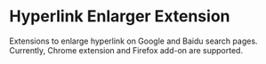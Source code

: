 # Hyperlink Enlarger Extension

Extensions to enlarge hyperlink on Google and Baidu search pages. Currently, Chrome extension and Firefox add-on are supported.
